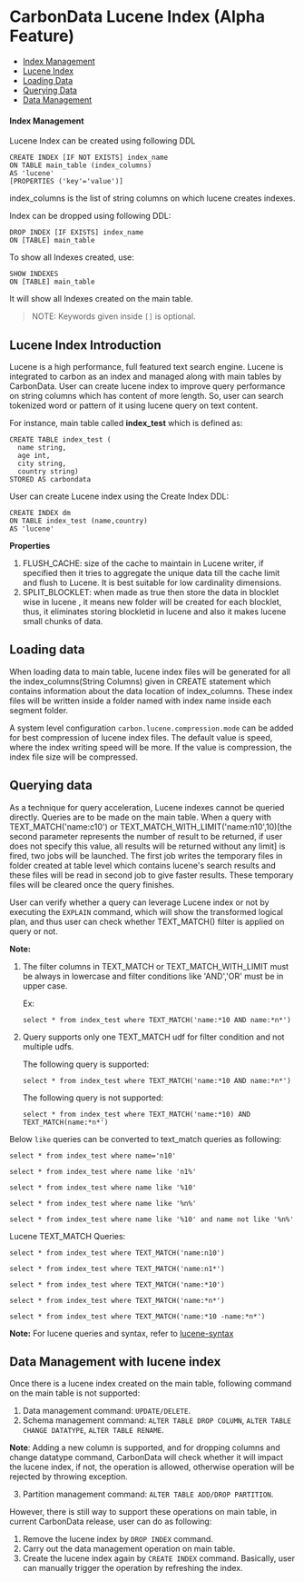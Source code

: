 <!--
    Licensed to the Apache Software Foundation (ASF) under one or more 
    contributor license agreements.  See the NOTICE file distributed with
    this work for additional information regarding copyright ownership. 
    The ASF licenses this file to you under the Apache License, Version 2.0
    (the "License"); you may not use this file except in compliance with 
    the License.  You may obtain a copy of the License at

      http://www.apache.org/licenses/LICENSE-2.0

    Unless required by applicable law or agreed to in writing, software 
    distributed under the License is distributed on an "AS IS" BASIS, 
    WITHOUT WARRANTIES OR CONDITIONS OF ANY KIND, either express or implied.
    See the License for the specific language governing permissions and 
    limitations under the License.
-->

# CarbonData Lucene Index (Alpha Feature)
  
* [Index Management](#index-management)
* [Lucene Index](#lucene-index-introduction)
* [Loading Data](#loading-data)
* [Querying Data](#querying-data)
* [Data Management](#data-management-with-lucene-index)

#### Index Management 
Lucene Index can be created using following DDL
  ```
  CREATE INDEX [IF NOT EXISTS] index_name
  ON TABLE main_table (index_columns)
  AS 'lucene'
  [PROPERTIES ('key'='value')]
  ```
index_columns is the list of string columns on which lucene creates indexes.

Index can be dropped using following DDL:
  ```
  DROP INDEX [IF EXISTS] index_name
  ON [TABLE] main_table
  ```
To show all Indexes created, use:
  ```
  SHOW INDEXES
  ON [TABLE] main_table
  ```
It will show all Indexes created on the main table.
> NOTE: Keywords given inside `[]` is optional.


## Lucene Index Introduction
  Lucene is a high performance, full featured text search engine. Lucene is integrated to carbon as
  an index and managed along with main tables by CarbonData. User can create lucene index 
  to improve query performance on string columns which has content of more length. So, user can 
  search tokenized word or pattern of it using lucene query on text content.
  
  For instance, main table called **index_test** which is defined as:
  
  ```
  CREATE TABLE index_test (
    name string,
    age int,
    city string,
    country string)
  STORED AS carbondata
  ```
  
  User can create Lucene index using the Create Index DDL:
  
  ```
  CREATE INDEX dm
  ON TABLE index_test (name,country)
  AS 'lucene'
  ```

**Properties**
1. FLUSH_CACHE: size of the cache to maintain in Lucene writer, if specified then it tries to 
   aggregate the unique data till the cache limit and flush to Lucene. It is best suitable for low 
   cardinality dimensions.
2. SPLIT_BLOCKLET: when made as true then store the data in blocklet wise in lucene , it means new 
   folder will be created for each blocklet, thus, it eliminates storing blockletid in lucene and 
   also it makes lucene small chunks of data.
   
## Loading data
When loading data to main table, lucene index files will be generated for all the
index_columns(String Columns) given in CREATE statement which contains information about the data
location of index_columns. These index files will be written inside a folder named with index name
inside each segment folder.

A system level configuration `carbon.lucene.compression.mode` can be added for best compression of
lucene index files. The default value is speed, where the index writing speed will be more. If the
value is compression, the index file size will be compressed.

## Querying data
As a technique for query acceleration, Lucene indexes cannot be queried directly.
Queries are to be made on the main table. When a query with TEXT_MATCH('name:c10') or 
TEXT_MATCH_WITH_LIMIT('name:n10',10)[the second parameter represents the number of result to be 
returned, if user does not specify this value, all results will be returned without any limit] is 
fired, two jobs will be launched. The first job writes the temporary files in folder created at table level 
which contains lucene's search results and these files will be read in second job to give faster 
results. These temporary files will be cleared once the query finishes.

User can verify whether a query can leverage Lucene index or not by executing the `EXPLAIN`
command, which will show the transformed logical plan, and thus user can check whether TEXT_MATCH()
filter is applied on query or not.

**Note:**
 1. The filter columns in TEXT_MATCH or TEXT_MATCH_WITH_LIMIT must be always in lowercase and 
filter conditions like 'AND','OR' must be in upper case.

      Ex: 
      ```
      select * from index_test where TEXT_MATCH('name:*10 AND name:*n*')
      ```
     
2. Query supports only one TEXT_MATCH udf for filter condition and not multiple udfs.

   The following query is supported:
   ```
   select * from index_test where TEXT_MATCH('name:*10 AND name:*n*')
   ```
       
   The following query is not supported:
   ```
   select * from index_test where TEXT_MATCH('name:*10) AND TEXT_MATCH(name:*n*')
   ```
       
          
Below `like` queries can be converted to text_match queries as following:
```
select * from index_test where name='n10'

select * from index_test where name like 'n1%'

select * from index_test where name like '%10'

select * from index_test where name like '%n%'

select * from index_test where name like '%10' and name not like '%n%'
```
Lucene TEXT_MATCH Queries:
```
select * from index_test where TEXT_MATCH('name:n10')

select * from index_test where TEXT_MATCH('name:n1*')

select * from index_test where TEXT_MATCH('name:*10')

select * from index_test where TEXT_MATCH('name:*n*')

select * from index_test where TEXT_MATCH('name:*10 -name:*n*')
```
**Note:** For lucene queries and syntax, refer to [lucene-syntax](http://www.lucenetutorial.com/lucene-query-syntax.html)

## Data Management with lucene index
Once there is a lucene index created on the main table, following command on the main
table is not supported:
1. Data management command: `UPDATE/DELETE`.
2. Schema management command: `ALTER TABLE DROP COLUMN`, `ALTER TABLE CHANGE DATATYPE`, 
`ALTER TABLE RENAME`.

**Note**: Adding a new column is supported, and for dropping columns and change datatype 
command, CarbonData will check whether it will impact the lucene index, if not, the operation 
is allowed, otherwise operation will be rejected by throwing exception.


3. Partition management command: `ALTER TABLE ADD/DROP PARTITION`.

However, there is still way to support these operations on main table, in current CarbonData 
release, user can do as following:
1. Remove the lucene index by `DROP INDEX` command.
2. Carry out the data management operation on main table.
3. Create the lucene index again by `CREATE INDEX` command.
Basically, user can manually trigger the operation by refreshing the index.


